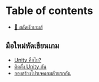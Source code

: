 # Table of contents

* [💖 สลัดผักเกมส์](README.md)

## มือใหม่หัดเขียนเกม <a id="beginner"></a>

* [Unity คือไย?](beginner/unity.md)
* [ติดตั้ง Unity กัน](beginner/install.md)
* [ลองสร้างโปรเจคเกมตัวแรกกัน](beginner/create-new-project.md)

